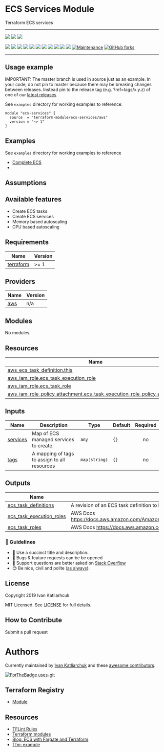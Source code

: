 # ECS Services Module

Terraform ECS services

---

![](https://github.com/terraform-module/terraform-aws-ecs-services/workflows/release/badge.svg)
![](https://github.com/terraform-module/terraform-aws-ecs-services/workflows/commit-check/badge.svg)
![](https://github.com/terraform-module/terraform-aws-ecs-services/workflows/labeler/badge.svg)

[![](https://img.shields.io/github/license/terraform-module/terraform-aws-ecs-services)](https://github.com/terraform-module/terraform-aws-ecs-services)
![](https://img.shields.io/github/v/tag/terraform-module/terraform-aws-ecs-services)
![](https://img.shields.io/issues/github/terraform-module/terraform-aws-ecs-services)
![](https://img.shields.io/github/issues/terraform-module/terraform-aws-ecs-services)
![](https://img.shields.io/github/issues-closed/terraform-module/terraform-aws-ecs-services)
[![](https://img.shields.io/github/languages/code-size/terraform-module/terraform-aws-ecs-services)](https://github.com/terraform-module/terraform-aws-ecs-services)
[![](https://img.shields.io/github/repo-size/terraform-module/terraform-aws-ecs-services)](https://github.com/terraform-module/terraform-aws-ecs-services)
![](https://img.shields.io/github/languages/top/terraform-module/terraform-aws-ecs-services?color=green&logo=terraform&logoColor=blue)
![](https://img.shields.io/github/commit-activity/m/terraform-module/terraform-aws-ecs-services)
![](https://img.shields.io/github/contributors/terraform-module/terraform-aws-ecs-services)
![](https://img.shields.io/github/last-commit/terraform-module/terraform-aws-ecs-services)
[![Maintenance](https://img.shields.io/badge/Maintenu%3F-oui-green.svg)](https://GitHub.com/terraform-module/terraform-aws-ecs-services/graphs/commit-activity)
[![GitHub forks](https://img.shields.io/github/forks/terraform-module/terraform-aws-ecs-services.svg?style=social&label=Fork)](https://github.com/terraform-module/terraform-aws-ecs-services)

---

## Usage example

IMPORTANT: The master branch is used in source just as an example. In your code, do not pin to master because there may be breaking changes between releases. Instead pin to the release tag (e.g. ?ref=tags/x.y.z) of one of our [latest releases](https://github.com/terraform-module/terraform-aws-ecs-services/releases).

See `examples` directory for working examples to reference:

```hcl
module "ecs-services" {
  source  = "terraform-module/ecs-services/aws"
  version = "~> 1"
}
```

## Examples

See `examples` directory for working examples to reference

- [Complete ECS](https://github.com/terraform-module/terraform-aws-ecs-services/tree/master/examples)
-
## Assumptions

## Available features

- Create ECS tasks
- Create ECS services
- Memory based autoscaling
- CPU based autoscaling

<!-- BEGINNING OF PRE-COMMIT-TERRAFORM DOCS HOOK -->
## Requirements

| Name | Version |
|------|---------|
| <a name="requirement_terraform"></a> [terraform](#requirement\_terraform) | >= 1 |

## Providers

| Name | Version |
|------|---------|
| <a name="provider_aws"></a> [aws](#provider\_aws) | n/a |

## Modules

No modules.

## Resources

| Name | Type |
|------|------|
| [aws_ecs_task_definition.this](https://registry.terraform.io/providers/hashicorp/aws/latest/docs/resources/ecs_task_definition) | resource |
| [aws_iam_role.ecs_task_execution_role](https://registry.terraform.io/providers/hashicorp/aws/latest/docs/resources/iam_role) | resource |
| [aws_iam_role.ecs_task_role](https://registry.terraform.io/providers/hashicorp/aws/latest/docs/resources/iam_role) | resource |
| [aws_iam_role_policy_attachment.ecs_task_execution_role_policy_attachment](https://registry.terraform.io/providers/hashicorp/aws/latest/docs/resources/iam_role_policy_attachment) | resource |

## Inputs

| Name | Description | Type | Default | Required |
|------|-------------|------|---------|:--------:|
| <a name="input_services"></a> [services](#input\_services) | Map of ECS managed services to create. | `any` | `{}` | no |
| <a name="input_tags"></a> [tags](#input\_tags) | A mapping of tags to assign to all resources | `map(string)` | `{}` | no |

## Outputs

| Name | Description |
|------|-------------|
| <a name="output_ecs_task_definitions"></a> [ecs\_task\_definitions](#output\_ecs\_task\_definitions) | A revision of an ECS task definition to be used in aws\_ecs\_service |
| <a name="output_ecs_task_execution_roles"></a> [ecs\_task\_execution\_roles](#output\_ecs\_task\_execution\_roles) | AWS Docs https://docs.aws.amazon.com/AmazonECS/latest/developerguide/task_execution_IAM_role.html |
| <a name="output_ecs_task_roles"></a> [ecs\_task\_roles](#output\_ecs\_task\_roles) | AWS Docs https://docs.aws.amazon.com/AmazonECS/latest/userguide/task-iam-roles.html |
<!-- END OF PRE-COMMIT-TERRAFORM DOCS HOOK -->


### :memo: Guidelines

 - :memo: Use a succinct title and description.
 - :bug: Bugs & feature requests can be be opened
 - :signal_strength: Support questions are better asked on [Stack Overflow](https://stackoverflow.com/)
 - :blush: Be nice, civil and polite ([as always](http://contributor-covenant.org/version/1/4/)).

## License

Copyright 2019 Ivan Katliarhcuk

MIT Licensed. See [LICENSE](./LICENSE) for full details.

## How to Contribute

Submit a pull request

# Authors

Currently maintained by [Ivan Katliarchuk](https://github.com/ivankatliarchuk) and these [awesome contributors](https://github.com/terraform-module/terraform-aws-ecs-services/graphs/contributors).

[![ForTheBadge uses-git](http://ForTheBadge.com/images/badges/uses-git.svg)](https://GitHub.com/)

## Terraform Registry

- [Module](https://registry.terraform.io/modules/terraform-module/ecs-services/aws)

## Resources

- [TFLint Rules](https://github.com/terraform-linters/tflint/tree/master/docs/rules)
- [Terraform modules](https://registry.terraform.io/namespaces/terraform-module)
- [Blog: ECS with Fargate and Terraform](https://engineering.finleap.com/posts/2020-02-20-ecs-fargate-terraform/)
- [Tfm: example](https://github.com/finleap/tf-ecs-fargate-tmpl)

